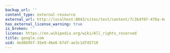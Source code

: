 ```yaml
---
backup_url: ''
content_type: external-resource
external_url: http://localhost:8043/sites/test/content/7c3b4f07-470a-4e68-b62b-9fb65f2420a4/?ocw_resource_link_uuid=7c3b4f07-470a-4e68-b62b-9fb65f2420a4&ocw_resource_link_suffix=
has_external_license_warning: true
is_broken: ''
license: https://en.wikipedia.org/wiki/All_rights_reserved
title: google.com
uid: 4ed8b95f-35e9-4be6-b7d7-ae3c1df45719
---
```


